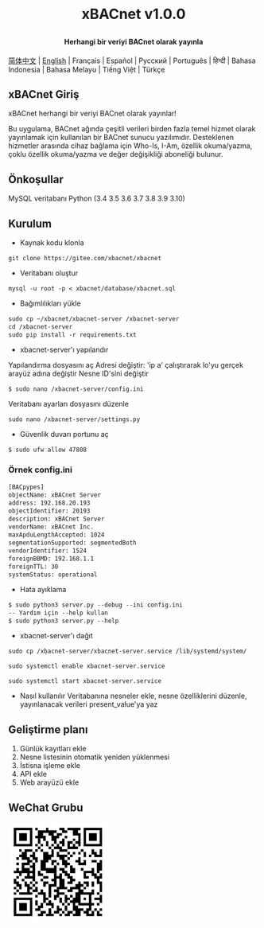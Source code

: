 <h1 align="center" style="margin: 30px 0 30px; font-weight: bold;">xBACnet v1.0.0</h1>
<h4 align="center">Herhangi bir veriyi BACnet olarak yayınla</h4>

[简体中文](./README_CN.md) | [English](./README.md) | Français | Español | Русский | Português | हिन्दी | Bahasa Indonesia | Bahasa Melayu | Tiếng Việt | Türkçe

## xBACnet Giriş

xBACnet herhangi bir veriyi BACnet olarak yayınlar!

Bu uygulama, BACnet ağında çeşitli verileri birden fazla temel hizmet olarak yayınlamak için kullanılan bir BACnet sunucu yazılımıdır.
Desteklenen hizmetler arasında cihaz bağlama için Who-Is, I-Am, özellik okuma/yazma, çoklu özellik okuma/yazma ve değer değişikliği aboneliği bulunur.


## Önkoşullar
MySQL veritabanı
Python (3.4 3.5 3.6 3.7 3.8 3.9 3.10)


## Kurulum

* Kaynak kodu klonla
```
git clone https://gitee.com/xbacnet/xbacnet
```
* Veritabanı oluştur
```
mysql -u root -p < xbacnet/database/xbacnet.sql
```
* Bağımlılıkları yükle
```
sudo cp ~/xbacnet/xbacnet-server /xbacnet-server
cd /xbacnet-server
sudo pip install -r requirements.txt
```

* xbacnet-server'ı yapılandır

Yapılandırma dosyasını aç
Adresi değiştir: 'ip a' çalıştırarak lo'yu gerçek arayüz adına değiştir
Nesne ID'sini değiştir
```
$ sudo nano /xbacnet-server/config.ini
```

Veritabanı ayarları dosyasını düzenle
```
sudo nano /xbacnet-server/settings.py
```

* Güvenlik duvarı portunu aç
```
$ sudo ufw allow 47808
```


### Örnek config.ini
```
[BACpypes]
objectName: xBACnet Server
address: 192.168.20.193
objectIdentifier: 20193
description: xBACnet Server
vendorName: xBACnet Inc.
maxApduLengthAccepted: 1024
segmentationSupported: segmentedBoth
vendorIdentifier: 1524
foreignBBMD: 192.168.1.1
foreignTTL: 30
systemStatus: operational
```


* Hata ayıklama
```
$ sudo python3 server.py --debug --ini config.ini
-- Yardım için --help kullan
$ sudo python3 server.py --help
```

* xbacnet-server'ı dağıt
```
sudo cp /xbacnet-server/xbacnet-server.service /lib/systemd/system/
```

```
sudo systemctl enable xbacnet-server.service
```

```
sudo systemctl start xbacnet-server.service
```

* Nasıl kullanılır
Veritabanına nesneler ekle, nesne özelliklerini düzenle, yayınlanacak verileri present_value'ya yaz

## Geliştirme planı

1. Günlük kayıtları ekle
2. Nesne listesinin otomatik yeniden yüklenmesi
3. İstisna işleme ekle
4. API ekle
5. Web arayüzü ekle

## WeChat Grubu

![WeChat Group](qr_code_wechat_group.png)
